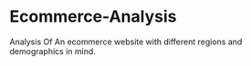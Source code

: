# Ecommerce-Analysis
Analysis Of An ecommerce website with different regions and demographics in mind.
